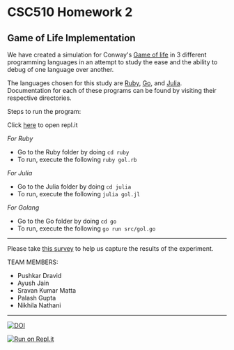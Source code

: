 # CSC510 Homework 2

## Game of Life Implementation

We have created a simulation for Conway's [Game of life](https://en.wikipedia.org/wiki/Conway%27s_Game_of_Life) in 3 different programming languages in an attempt to study the ease and the ability to debug of one language over another. 

The languages chosen for this study are [Ruby](https://github.com/pushkardravid/CSC510-HW2/blob/master/ruby), [Go](https://github.com/pushkardravid/CSC510-HW2/blob/master/go), and [Julia](https://github.com/pushkardravid/CSC510-HW2/blob/master/julia). Documentation for each of these programs can be found by visiting their respective directories.

Steps to run the program:

Click [here](https://repl.it/@PushkarDravid/CSC510-HW2) to open repl.it

*For Ruby*

* Go to the Ruby folder by doing `cd ruby`
* To run, execute the following `ruby gol.rb`

*For Julia*

* Go to the Julia folder by doing `cd julia`
* To run, execute the following `julia gol.jl`

*For Golang*

* Go to the Go folder by doing `cd go`
* To run, execute the following `go run src/gol.go`

***
Please take [this survey](https://pushkardravid.typeform.com/to/Hbzlbpvu) to help us capture the results of the experiment.

TEAM MEMBERS:

* Pushkar Dravid
* Ayush Jain
* Sravan Kumar Matta
* Palash Gupta
* Nikhila Nathani


***

[![DOI](https://zenodo.org/badge/DOI/10.5281/zenodo.3996635.svg)](https://doi.org/10.5281/zenodo.3996635)

[![Run on Repl.it](https://repl.it/badge/github/pushkardravid/CSC510-HW2)](https://repl.it/github/pushkardravid/CSC510-HW2)

